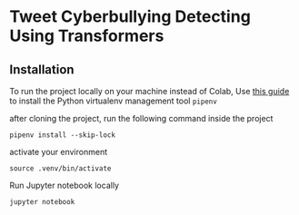# Tweet Cyberbullying Detecting Using Transformers


## Installation
To run the project locally on your machine instead of Colab, Use [this guide](https://pypi.org/project/pipenv/) to install the Python virtualenv management tool `pipenv`

after cloning the project, run the following command inside the project
```
pipenv install --skip-lock
```
activate your environment
```
source .venv/bin/activate
``` 
Run Jupyter notebook locally
```
jupyter notebook
```

